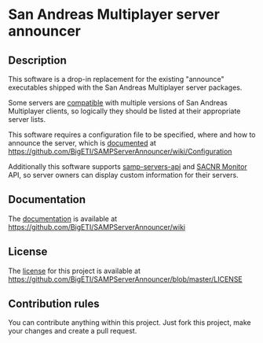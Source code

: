 # San Andreas Multiplayer server announcer

## Description
This software is a drop-in replacement for the existing "announce" executables shipped with the San Andreas Multiplayer server packages.

Some servers are [compatible](https://github.com/AGraber/samp-compat) with multiple versions of San Andreas Multiplayer clients, so logically they should be listed at their appropriate server lists.

This software requires a configuration file to be specified, where and how to announce the server, which is [documented](https://github.com/BigETI/SAMPServerAnnouncer/wiki/Configuration) at https://github.com/BigETI/SAMPServerAnnouncer/wiki/Configuration

Additionally this software supports [samp-servers-api](https://github.com/Southclaws/samp-servers-api) and [SACNR Monitor](https://monitor.sacnr.com) API, so server owners can display custom information for their servers.

## Documentation
The [documentation](https://github.com/BigETI/SAMPServerAnnouncer/wiki) is available at https://github.com/BigETI/SAMPServerAnnouncer/wiki

## License
The [license](https://github.com/BigETI/SAMPServerAnnouncer/blob/master/LICENSE) for this project is available at https://github.com/BigETI/SAMPServerAnnouncer/blob/master/LICENSE

## Contribution rules
You can contribute anything within this project. Just fork this project, make your changes and create a pull request.